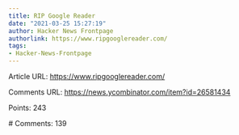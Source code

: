 ```yaml
---
title: RIP Google Reader
date: "2021-03-25 15:27:19"
author: Hacker News Frontpage
authorlink: https://www.ripgooglereader.com/
tags:
- Hacker-News-Frontpage
---
```


<p>Article URL: <a href="https://www.ripgooglereader.com/">https://www.ripgooglereader.com/</a></p>
<p>Comments URL: <a href="https://news.ycombinator.com/item?id=26581434">https://news.ycombinator.com/item?id=26581434</a></p>
<p>Points: 243</p>
<p># Comments: 139</p>
